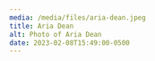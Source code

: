 ```yaml
---
media: /media/files/aria-dean.jpeg
title: Aria Dean
alt: Photo of Aria Dean
date: 2023-02-08T15:49:00-0500
---
```

